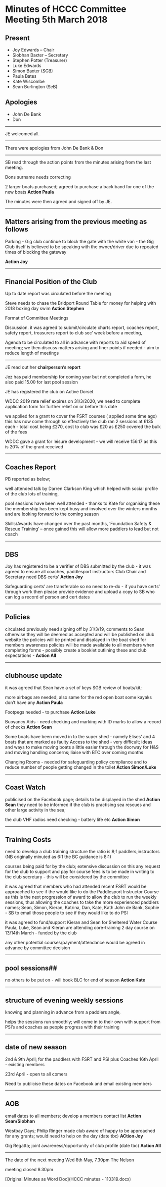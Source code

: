 # Minutes of HCCC Committee Meeting 5th March 2018 #


## Present ##
 * Joy Edwards – Chair
 * Siobhan Baxter – Secretary
 * Stephen Potter  (Treasurer)
 * Luke Edwards
 * Simon Baxter (SGB)
 * Paula Bates 
 * Kate Wiscombe
 * Sean Burlington (SeB)

## Apologies ##
 * John De Bank
 * Don

----------------------------


JE welcomed all.

--------------------------

There were apologies from John De Bank & Don

------------------------

SB read through the action points from the minutes arising from the last meeting.

Dons surname needs correcting

2 larger boats purchased; agreed to purchase a back band for one of the new boats **Action Paula**

The minutes were then agreed and signed off by JE.

----------------------------


## Matters arising from the previous meeting as follows ##

Parking - Gig club continue to block the gate with the white van - the Gig Club itself is believed to be speaking with the owner/driver due to repeated times of blocking the gateway

**Action Joy**

--------------------------------

## Financial Position of the Club ##

Up to date report was circulated before the meeting 

Steve needs to chase the Bridport Round Table for money for helping with 2018 boxing day swim **Action Stephen**


Format of Committee Meetings

Discussion. it was agreed to submit/circulate charts report, coaches report, safety report, treasurers report to club sec’ week before a meeting, 

Agenda to be circulated to all in advance with reports to aid speed of meeting; we then discuss matters arising and finer points if needed - aim to reduce length of meetings



--------------------------------------

JE read out her **chairperson’s report**

Jez has paid membership for coming year but not completed a form, he also paid 15.00 for last pool session

JE has registered the club on Active Dorset 

WDDC 2019 rate relief expires on 31/3/2020, we need to complete application form for further relief on or before this date 

we applied for a grant to cover the FSRT courses ( applied some time ago) this has now come through so effectively the club ran 2 sessions at £135 each - total cost being £270, cost to club was £20 as £250 covered the bulk of the fees 

WDDC gave a grant for leisure development - we will receive 156.17 as this is 20% of the grant received

---------------------------------

## Coaches Report ##

PB reported as below;

well attended talk by Darren Clarkson King which helped with social profile of the club lots of training, 

pool sessions have been well attended - thanks to Kate for organising these the membership has been kept busy and involved over the winters months and are looking forward to the coming season

Skills/Awards have changed over the past months, ‘Foundation Safety & Rescue Training’ – once gained this will allow more paddlers to lead but not coach

-------------------------------------

## DBS ##

Joy has registered to be a verifier of DBS submitted by the club - it was agreed to ensure all coaches, paddlesport instructors Club Chair and Secretary need DBS certs’  **Action Joy**

Safeguarding certs’ are transferable so no need to re-do - if you have certs’ through work then please provide evidence and upload a copy to SB who can log a record of person and cert dates



---------------------------

## Policies ## 

circulated previously need signing off by 31/3/19, comments to Sean otherwise they will be deemed as accepted and will be published on club website the policies will be printed and displayed in the boat shed for members awareness policies will be made available to all members when completing forms - possibly create a booklet outlining these and club expectations - **Action All**

-------------------------

## clubhouse update ##

it was agreed that Sean have a set of keys SGB review of boats/kit; 

more airbags are needed, also same for the red open boat some kayaks don’t have any **Action Paula**

Footpegs needed - to purchase **Action Luke**

Buoyancy Aids - need checking and marking with ID marks to allow a record of checks **Action Sean**

Some boats have been moved in to the super shed - namely Elises’ and 4 boats that are marked as faulty Access to the shed - very difficult; ideas and ways to make moving boats a little easier through the doorway for H&S and moving handling concerns; liaise with BTC over coming months 

Changing Rooms - needed for safeguarding policy compliance and to reduce number of people getting changed in the toilet **Action Simon/Luke**

---------------------------


## Coast Watch ##

publicised on the Facebook page; details to be displayed in the shed **Action Sean** they need to be informed if the club is practising sea rescues and other large activity in the sea;
 
the club VHF radios need checking - battery life etc **Action Simon**




---------------------------

## Training Costs ##

need to develop a club training structure the ratio is 8;1 paddlers;instructors (NB originally minuted as 6:1 the BC guidance is 8:1)

courses being paid for by the club; extensive discussion on this any request for the club to support and pay for course fees is to be made in writing to the club secretary - this will be considered by the committee

it was agreed that members who had attended recent FSRT would be approached to see if the would like to do the Paddlesport Instructor Course as this is the next progression of award to allow the club to run the weekly sessions, thus allowing the coaches to take the more experienced paddlers names; Sean, Simon, Kieran, Katrina, Dan, Kate, Kath John de Bank, Sophie - SB to email those people to see if they would like to do PSI

it was agreed to fund/support Kieran and Sean for Sheltered Water Course Paula, Luke, Sean and Kieran are attending core-training 2 day course on 13/14th March - funded by the club

any other potential courses/payment/attendance would be agreed in advance by committee decision

------------------

## pool sessions##

 no others to be put on - will book BLC for end of season **Action Kate**

------------------

## structure of evening weekly sessions ##
knowing and planning in advance from a paddlers angle,
 
helps the sessions run smoothly; will come in to their own with support from PSI’s and coaches as people progress with their training

-----------------------

## date of new season ##
2nd & 9th April; for the paddlers with FSRT and PSI plus Coaches 16th April - existing members

23rd April - open to all comers

Need to publicise these dates on Facebook and email existing members

---------------


## AOB ##

email dates to all members; develop a members contact list **Action Sean/Siobhan**

Westbay Days; Philip Ringer made club aware of happy to be approached for any grants; would need to help on the day (date tbc) **ACtion Joy**

Gig Regatta; joint awareness/opportunity of club profile (date tbc) **Action All**


-----------------


The date of the next meeting Wed 8th May, 7.30pm The Nelson


meeting closed 9.30pm



[Original Minutes as Word Doc](HCCC minutes - 110319.docx)



